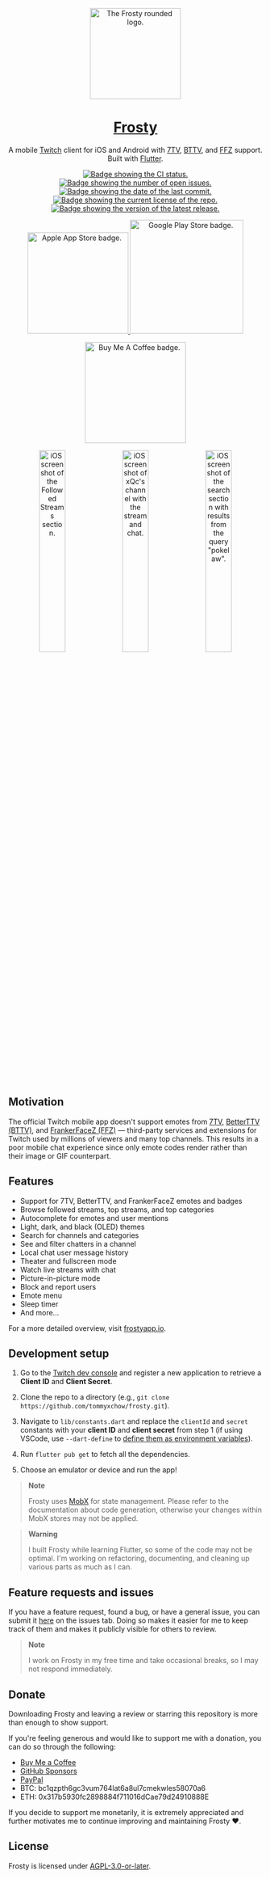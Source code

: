 <p align="center">
  <a align="center" href="https://frostyapp.io">
    <img
      src="https://user-images.githubusercontent.com/54859075/185783257-228d5c49-015e-4ee6-bf78-41f898cf770a.svg"
      width="180px"
      alt="The Frosty rounded logo."
    />
    <h1 align="center">Frosty</h1>
  </a>
</p>

<p align="center">
  A mobile
  <a href="https://www.twitch.tv/">Twitch</a>
  client for iOS and Android with
  <a href="https://7tv.app/">7TV</a>, <a href="https://betterttv.com/">BTTV</a>,
  and
  <a href="https://www.frankerfacez.com/">FFZ</a>
  support. Built with
  <a href="https://flutter.dev/">Flutter</a>.
</p>

<p align="center">
  <a href="https://github.com/tommyxchow/frosty/actions/workflows/ci.yml">
    <img
      alt="Badge showing the CI status."
      src="https://github.com/tommyxchow/frosty/actions/workflows/ci.yml/badge.svg"
    />
  </a>
  <a href="https://github.com/tommyxchow/frosty/issues">
    <img
      alt="Badge showing the number of open issues."
      src="https://img.shields.io/github/issues/tommyxchow/frosty"
    />
  </a>
  <a href="https://github.com/tommyxchow/frosty/commits">
    <img
      alt="Badge showing the date of the last commit."
      src="https://img.shields.io/github/last-commit/tommyxchow/frosty"
    />
  </a>
  <a href="https://github.com/tommyxchow/frosty/blob/main/LICENSE">
    <img
      alt="Badge showing the current license of the repo."
      src="https://img.shields.io/github/license/tommyxchow/frosty"
    />
  </a>
  <a href="https://github.com/tommyxchow/frosty/releases/latest">
    <img
      alt="Badge showing the version of the latest release."
      src="https://img.shields.io/github/v/release/tommyxchow/frosty"
    />
  </a>
</p>

<p align="center">
  <a href="https://apps.apple.com/us/app/frosty-for-twitch/id1603987585">
    <img
      title="Get it on iOS (Apple App Store)"
      alt="Apple App Store badge."
      src="https://user-images.githubusercontent.com/54859075/160051843-1d8b2186-97e9-4edd-a957-bb4797b71b4a.svg"
      width="200px"
    />
  </a>
  <a href="https://play.google.com/store/apps/details?id=com.tommychow.frosty">
    <img
      title="Get it on Android (Google Play Store)"
      alt="Google Play Store badge."
      src="https://user-images.githubusercontent.com/54859075/160051854-21a57556-6b5a-41e9-8127-334daf1fac47.svg"
      width="225px"
    />
  </a>
</p>

<p align="center">
  <a href="https://www.buymeacoffee.com/tommychow">
    <img
      title="Donate"
      alt="Buy Me A Coffee badge."
      src="https://user-images.githubusercontent.com/54859075/160051848-2e581476-a6c6-4de6-9af7-773d96632de1.svg"
      width="200px"
    />
  </a>
</p>

<p align="center">
  <img
    title="Followed streams section"
    alt="iOS screenshot of the Followed Streams section."
    src="https://user-images.githubusercontent.com/54859075/185780262-a3ba5ecf-a710-4511-a583-94e0d0ce0156.png"
    width="32%"
  />
  <img
    title="Channel (video/chat) view"
    alt="iOS screenshot of xQc's channel with the stream and chat."
    src="https://user-images.githubusercontent.com/54859075/185780260-0f7f3247-2cb5-431d-8714-e88e9fcb72f5.png"
    width="32%"
  />
  <img
    title="Search section"
    alt='iOS screenshot of the search section with results from the query "pokelaw".'
    src="https://user-images.githubusercontent.com/54859075/185780261-4301f180-04dc-4328-8a4c-4f035a5ec796.png"
    width="32%"
  />
</p>

## Motivation

The official Twitch mobile app doesn't support emotes from [7TV](https://chrome.google.com/webstore/detail/7tv/ammjkodgmmoknidbanneddgankgfejfh), [BetterTTV (BTTV)](https://chrome.google.com/webstore/detail/betterttv/ajopnjidmegmdimjlfnijceegpefgped), and [FrankerFaceZ (FFZ)](https://chrome.google.com/webstore/detail/frankerfacez/fadndhdgpmmaapbmfcknlfgcflmmmieb) — third-party services and extensions for Twitch used by millions of viewers and many top channels. This results in a poor mobile chat experience since only emote codes render rather than their image or GIF counterpart.

## Features

- Support for 7TV, BetterTTV, and FrankerFaceZ emotes and badges
- Browse followed streams, top streams, and top categories
- Autocomplete for emotes and user mentions
- Light, dark, and black (OLED) themes
- Search for channels and categories
- See and filter chatters in a channel
- Local chat user message history
- Theater and fullscreen mode
- Watch live streams with chat
- Picture-in-picture mode
- Block and report users
- Emote menu
- Sleep timer
- And more...

For a more detailed overview, visit [frostyapp.io](https://www.frostyapp.io/).

## Development setup

1. Go to the [Twitch dev console](https://dev.twitch.tv/login) and register a new application to retrieve a **Client ID** and **Client Secret**.

2. Clone the repo to a directory (e.g., `git clone https://github.com/tommyxchow/frosty.git`).

3. Navigate to `lib/constants.dart` and replace the `clientId` and `secret` constants with your **client ID** and **client secret** from step 1 (if using VSCode, use `--dart-define` to [define them as environment variables](https://dartcode.org/docs/using-dart-define-in-flutter/)).

4. Run `flutter pub get` to fetch all the dependencies.

5. Choose an emulator or device and run the app!

> **Note**
>
> Frosty uses [MobX](https://mobx.netlify.app/) for state management. Please refer to the documentation about code generation, otherwise your changes within MobX stores may not be applied.

> **Warning**
>
> I built Frosty while learning Flutter, so some of the code may not be optimal. I'm working on refactoring, documenting, and cleaning up various parts as much as I can.

## Feature requests and issues

If you have a feature request, found a bug, or have a general issue, you can submit it [here](https://github.com/tommyxchow/frosty/issues/new/choose) on the issues tab. Doing so makes it easier for me to keep track of them and makes it publicly visible for others to review.

> **Note**
>
> I work on Frosty in my free time and take occasional breaks, so I may not respond immediately.

## Donate

Downloading Frosty and leaving a review or starring this repository is more than enough to show support.

If you're feeling generous and would like to support me with a donation, you can do so through the following:

- [Buy Me a Coffee](https://www.buymeacoffee.com/tommychow)
- [GitHub Sponsors](https://github.com/sponsors/tommyxchow)
- [PayPal](https://www.paypal.com/donate/?business=NF33JDG6KBU6W)
- BTC: bc1qzpth6gc3vum764lat6a8ul7cmekwles58070a6
- ETH: 0x317b5930fc2898884f711016dCae79d24910888E

If you decide to support me monetarily, it is extremely appreciated and further motivates me to continue improving and maintaining Frosty ❤️.

## License

Frosty is licensed under [AGPL-3.0-or-later](LICENSE).
